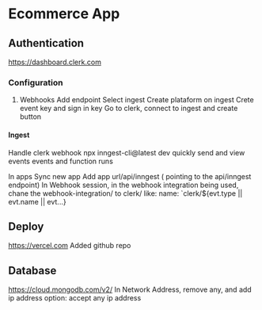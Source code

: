# Ecommerce App

## Authentication
https://dashboard.clerk.com
### Configuration
1. Webhooks
Add endpoint
Select ingest
Create plataform on ingest
Crete event key and sign in key
Go to clerk, connect to ingest
and create button
#### Ingest
Handle clerk webhook
npx inngest-cli@latest dev
 quickly send and view events events and function runs

In apps
Sync new app
Add app url/api/inngest ( pointing to the api/inngest endpoint)
In Webhook session, in the webhook integration being used,
chane the webhook-integration/ to clerk/
like: name: `clerk/${evt.type || evt.name || evt...}

## Deploy
https://vercel.com
Added github repo

## Database
https://cloud.mongodb.com/v2/
In Network Address, remove any, and add ip address option: accept any ip address
